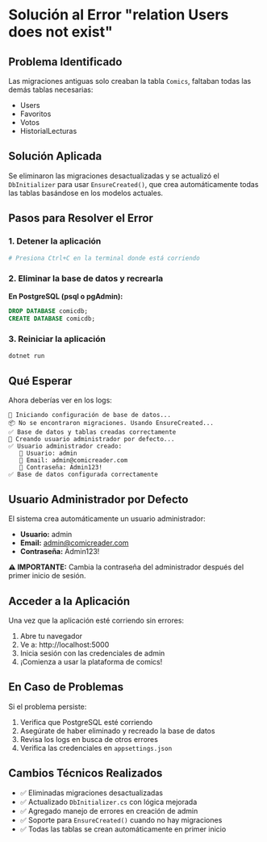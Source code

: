 # Solución al Error "relation Users does not exist"

## Problema Identificado

Las migraciones antiguas solo creaban la tabla `Comics`, faltaban todas las demás tablas necesarias:
- Users
- Favoritos
- Votos
- HistorialLecturas

## Solución Aplicada

Se eliminaron las migraciones desactualizadas y se actualizó el `DbInitializer` para usar `EnsureCreated()`, que crea automáticamente todas las tablas basándose en los modelos actuales.

## Pasos para Resolver el Error

### 1. Detener la aplicación

```bash
# Presiona Ctrl+C en la terminal donde está corriendo
```

### 2. Eliminar la base de datos y recrearla

**En PostgreSQL (psql o pgAdmin):**

```sql
DROP DATABASE comicdb;
CREATE DATABASE comicdb;
```

### 3. Reiniciar la aplicación

```bash
dotnet run
```

## Qué Esperar

Ahora deberías ver en los logs:

```
🔄 Iniciando configuración de base de datos...
📦 No se encontraron migraciones. Usando EnsureCreated...
✅ Base de datos y tablas creadas correctamente
👤 Creando usuario administrador por defecto...
✅ Usuario administrador creado:
   👤 Usuario: admin
   📧 Email: admin@comicreader.com
   🔑 Contraseña: Admin123!
✅ Base de datos configurada correctamente
```

## Usuario Administrador por Defecto

El sistema crea automáticamente un usuario administrador:

- **Usuario:** admin
- **Email:** admin@comicreader.com
- **Contraseña:** Admin123!

**⚠️ IMPORTANTE:** Cambia la contraseña del administrador después del primer inicio de sesión.

## Acceder a la Aplicación

Una vez que la aplicación esté corriendo sin errores:

1. Abre tu navegador
2. Ve a: http://localhost:5000
3. Inicia sesión con las credenciales de admin
4. ¡Comienza a usar la plataforma de comics!

## En Caso de Problemas

Si el problema persiste:

1. Verifica que PostgreSQL esté corriendo
2. Asegúrate de haber eliminado y recreado la base de datos
3. Revisa los logs en busca de otros errores
4. Verifica las credenciales en `appsettings.json`

## Cambios Técnicos Realizados

- ✅ Eliminadas migraciones desactualizadas
- ✅ Actualizado `DbInitializer.cs` con lógica mejorada
- ✅ Agregado manejo de errores en creación de admin
- ✅ Soporte para `EnsureCreated()` cuando no hay migraciones
- ✅ Todas las tablas se crean automáticamente en primer inicio
